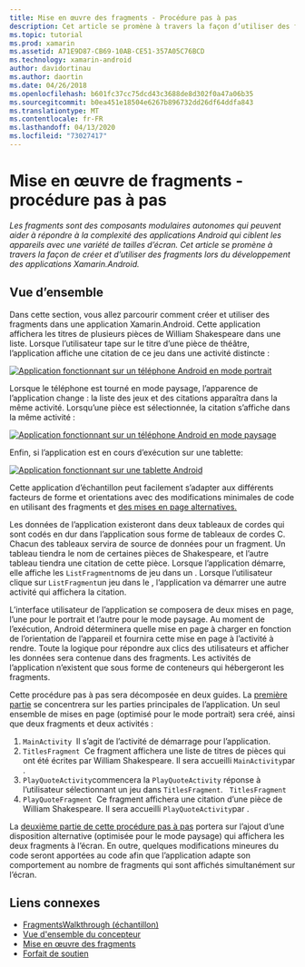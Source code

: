 ```yaml
---
title: Mise en œuvre des fragments - Procédure pas à pas
description: Cet article se promène à travers la façon d’utiliser des fragments pour développer des applications Xamarin.Android.
ms.topic: tutorial
ms.prod: xamarin
ms.assetid: A71E9D87-CB69-10AB-CE51-357A05C76BCD
ms.technology: xamarin-android
author: davidortinau
ms.author: daortin
ms.date: 04/26/2018
ms.openlocfilehash: b601fc37cc75dcd43c3688de8d302f0a47a06b35
ms.sourcegitcommit: b0ea451e18504e6267b896732dd26df64ddfa843
ms.translationtype: MT
ms.contentlocale: fr-FR
ms.lasthandoff: 04/13/2020
ms.locfileid: "73027417"
---
```

# <a name="implementing-fragments---walkthrough"></a>Mise en œuvre de fragments - procédure pas à pas

_Les fragments sont des composants modulaires autonomes qui peuvent aider à répondre à la complexité des applications Android qui ciblent les appareils avec une variété de tailles d’écran. Cet article se promène à travers la façon de créer et d’utiliser des fragments lors du développement des applications Xamarin.Android._

## <a name="overview"></a>Vue d’ensemble

Dans cette section, vous allez parcourir comment créer et utiliser des fragments dans une application Xamarin.Android. Cette application affichera les titres de plusieurs pièces de William Shakespeare dans une liste. Lorsque l’utilisateur tape sur le titre d’une pièce de théâtre, l’application affiche une citation de ce jeu dans une activité distincte :

[![Application fonctionnant sur un téléphone Android en mode portrait](./images/intro-screenshot-phone-sml.png)](./images/intro-screenshot-phone.png#lightbox)

Lorsque le téléphone est tourné en mode paysage, l’apparence de l’application change : la liste des jeux et des citations apparaîtra dans la même activité. Lorsqu’une pièce est sélectionnée, la citation s’affiche dans la même activité :

[![Application fonctionnant sur un téléphone Android en mode paysage](./images/intro-screenshot-phone-land-sml.png)](./images/intro-screenshot-phone-land.png#lightbox)

Enfin, si l’application est en cours d’exécution sur une tablette:

[![Application fonctionnant sur une tablette Android](./images/intro-screenshot-tablet-sml.png)](./images/intro-screenshot-tablet.png#lightbox)

Cette application d’échantillon peut facilement s’adapter aux différents facteurs de forme et orientations avec des modifications minimales de code en utilisant des fragments et [des mises en page alternatives.](/xamarin/android/app-fundamentals/resources-in-android/alternate-resources)

Les données de l’application existeront dans deux tableaux de cordes qui sont codés en dur dans l’application sous forme de tableaux de cordes C. Chacun des tableaux servira de source de données pour un fragment.  Un tableau tiendra le nom de certaines pièces de Shakespeare, et l’autre tableau tiendra une citation de cette pièce. Lorsque l’application démarre, elle affiche les `ListFragment`noms de jeu dans un . Lorsque l’utilisateur clique sur `ListFragment`un jeu dans le , l’application va démarrer une autre activité qui affichera la citation.

L’interface utilisateur de l’application se composera de deux mises en page, l’une pour le portrait et l’autre pour le mode paysage. Au moment de l’exécution, Android déterminera quelle mise en page à charger en fonction de l’orientation de l’appareil et fournira cette mise en page à l’activité à rendre. Toute la logique pour répondre aux clics des utilisateurs et afficher les données sera contenue dans des fragments. Les activités de l’application n’existent que sous forme de conteneurs qui hébergeront les fragments.

Cette procédure pas à pas sera décomposée en deux guides. La [première partie](./walkthrough.md) se concentrera sur les parties principales de l’application. Un seul ensemble de mises en page (optimisé pour le mode portrait) sera créé, ainsi que deux fragments et deux activités :

1. `MainActivity`&nbsp; Il s’agit de l’activité de démarrage pour l’application.
1. `TitlesFragment`&nbsp; Ce fragment affichera une liste de titres de pièces qui ont été écrites par William Shakespeare. Il sera accueilli `MainActivity`par .
1. `PlayQuoteActivity`commencera la `PlayQuoteActivity` réponse à l’utilisateur sélectionnant un jeu dans `TitlesFragment`. &nbsp; `TitlesFragment`
1. `PlayQuoteFragment`&nbsp; Ce fragment affichera une citation d’une pièce de William Shakespeare. Il sera accueilli `PlayQuoteActivity`par .

La [deuxième partie de cette procédure pas à pas](./walkthrough-landscape.md) portera sur l’ajout d’une disposition alternative (optimisée pour le mode paysage) qui affichera les deux fragments à l’écran. En outre, quelques modifications mineures du code seront apportées au code afin que l’application adapte son comportement au nombre de fragments qui sont affichés simultanément sur l’écran.

## <a name="related-links"></a>Liens connexes

- [FragmentsWalkthrough (échantillon)](https://docs.microsoft.com/samples/xamarin/monodroid-samples/fragmentswalkthrough)
- [Vue d'ensemble du concepteur](~/android/user-interface/android-designer/index.md)
- [Mise en œuvre des fragments](https://developer.android.com/guide/topics/fundamentals/fragments.html)
- [Forfait de soutien](https://developer.android.com/sdk/compatibility-library.html)
